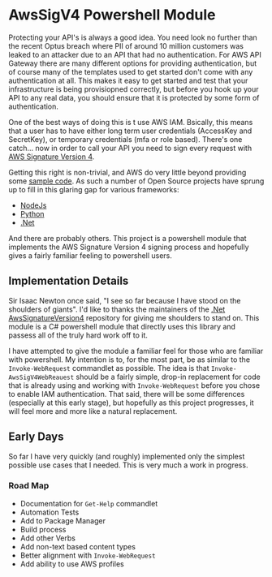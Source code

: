 # AwsSigV4 Powershell Module

Protecting your API's is always a good idea. You need look no further than the recent Optus breach where PII
of around 10 million customers was leaked to an attacker due to an API that had no authentication. For AWS
API Gateway there are many different options for providing authentication, but of course many of the templates
used to get started don't come with any authentication at all. This makes it easy to get started and test that your
infrastructure is being provisiopned correctly, but before you hook up your API to any real data, you should
ensure that it is protected by some form of authentication.

One of the best ways of doing this is t use AWS IAM. Bsically, this means that a user has to have either long term
user credentials (AccessKey and SecretKey), or temporary credentials (mfa or role based). There's one catch... now
in order to call your API you need to sign every request with
[AWS Signature Version 4](https://docs.aws.amazon.com/general/latest/gr/signature-version-4.html).

Getting this right is non-trivial, and AWS do very little beyond providing some
[sample code](https://docs.aws.amazon.com/general/latest/gr/sigv4-signed-request-examples.html). As such a number of
Open Source projects have sprung up to fill in this glaring gap for various frameworks:

* [NodeJs](https://www.npmjs.com/package/aws4)
* [Python](https://pypi.org/project/aws-requests-auth/)
* [.Net](https://www.nuget.org/packages/AwsSignatureVersion4/)

And there are probably others. This project is a powershell module that implements the AWS Signature Version 4
signing process and hopefully gives a fairly familiar feeling to powershell users.

## Implementation Details

Sir Isaac Newton once said, "I see so far because I have stood on the shoulders of giants". I'd like to thanks the
maintainers of the [.Net AwsSignatureVersion4](https://github.com/FantasticFiasco/aws-signature-version-4) repository
for giving me shoulders to stand on. This module is a C# powershell module that directly uses this library and passess
all of the truly hard work off to it.

I have attempted to give the module a familiar feel for those who are familiar with powershell. My intention is to,
for the most part, be as similar to the `Invoke-WebRequest` commandlet as possible. The idea is that `Invoke-AwsSigV4WebReauest`
should be a fairly simple, drop-in replacement for code that is already using and working with `Invoke-WebRequest`
before you chose to enable IAM authentication. That said, there will be some differences (especially at this early stage),
but hopefully as this project progresses, it will feel more and more like a natural replacement.

## Early Days

So far I have very quickly (and roughly) implemented only the simplest possible use cases that I needed. This is
very much a work in progress.

### Road Map

* Documentation for `Get-Help` commandlet
* Automation Tests
* Add to Package Manager
* Build process
* Add other Verbs
* Add non-text based content types
* Better alignment with `Invoke-WebRequest`
* Add ability to use AWS profiles
